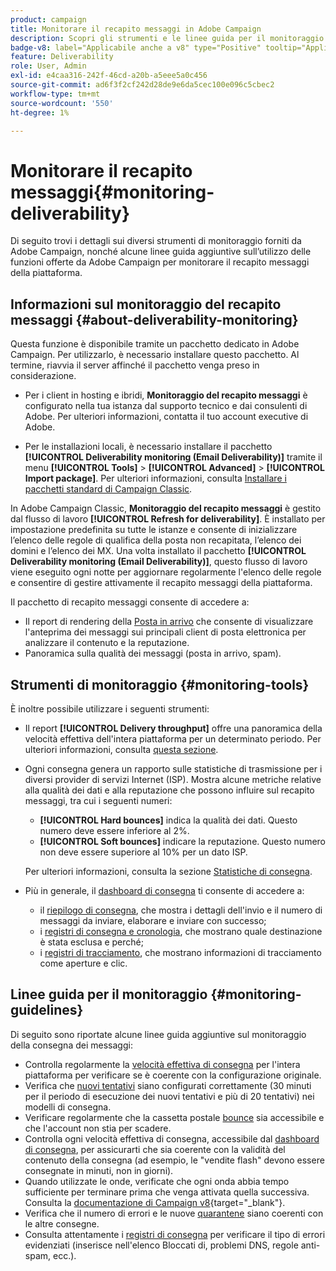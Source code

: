 ```yaml
---
product: campaign
title: Monitorare il recapito messaggi in Adobe Campaign
description: Scopri gli strumenti e le linee guida per il monitoraggio del recapito messaggi in Adobe Campaign
badge-v8: label="Applicabile anche a v8" type="Positive" tooltip="Applicabile anche a Campaign v8"
feature: Deliverability
role: User, Admin
exl-id: e4caa316-242f-46cd-a20b-a5eee5a0c456
source-git-commit: ad6f3f2cf242d28de9e6da5cec100e096c5cbec2
workflow-type: tm+mt
source-wordcount: '550'
ht-degree: 1%

---
```


# Monitorare il recapito messaggi{#monitoring-deliverability}

Di seguito trovi i dettagli sui diversi strumenti di monitoraggio forniti da Adobe Campaign, nonché alcune linee guida aggiuntive sull’utilizzo delle funzioni offerte da Adobe Campaign per monitorare il recapito messaggi della piattaforma.

## Informazioni sul monitoraggio del recapito messaggi {#about-deliverability-monitoring}

Questa funzione è disponibile tramite un pacchetto dedicato in Adobe Campaign. Per utilizzarlo, è necessario installare questo pacchetto. Al termine, riavvia il server affinché il pacchetto venga preso in considerazione.
* Per i client in hosting e ibridi, **Monitoraggio del recapito messaggi** è configurato nella tua istanza dal supporto tecnico e dai consulenti di Adobe. Per ulteriori informazioni, contatta il tuo account executive di Adobe.

* Per le installazioni locali, è necessario installare il pacchetto **[!UICONTROL Deliverability monitoring (Email Deliverability)]** tramite il menu **[!UICONTROL Tools]** > **[!UICONTROL Advanced]** > **[!UICONTROL Import package]**. Per ulteriori informazioni, consulta [Installare i pacchetti standard di Campaign Classic](../../installation/using/installing-campaign-standard-packages.md).

In Adobe Campaign Classic, **Monitoraggio del recapito messaggi** è gestito dal flusso di lavoro **[!UICONTROL Refresh for deliverability]**. È installato per impostazione predefinita su tutte le istanze e consente di inizializzare l’elenco delle regole di qualifica della posta non recapitata, l’elenco dei domini e l’elenco dei MX. Una volta installato il pacchetto **[!UICONTROL Deliverability monitoring (Email Deliverability)]**, questo flusso di lavoro viene eseguito ogni notte per aggiornare regolarmente l&#39;elenco delle regole e consentire di gestire attivamente il recapito messaggi della piattaforma.

Il pacchetto di recapito messaggi consente di accedere a:

* Il report di rendering della [Posta in arrivo](inbox-rendering.md) che consente di visualizzare l&#39;anteprima dei messaggi sui principali client di posta elettronica per analizzare il contenuto e la reputazione.
* Panoramica sulla qualità dei messaggi (posta in arrivo, spam).

## Strumenti di monitoraggio {#monitoring-tools}

È inoltre possibile utilizzare i seguenti strumenti:

* Il report **[!UICONTROL Delivery throughput]** offre una panoramica della velocità effettiva dell&#39;intera piattaforma per un determinato periodo. Per ulteriori informazioni, consulta [questa sezione](../../reporting/using/global-reports.md#delivery-throughput).
* Ogni consegna genera un rapporto sulle statistiche di trasmissione per i diversi provider di servizi Internet (ISP). Mostra alcune metriche relative alla qualità dei dati e alla reputazione che possono influire sul recapito messaggi, tra cui i seguenti numeri:
   * **[!UICONTROL Hard bounces]** indica la qualità dei dati. Questo numero deve essere inferiore al 2%.
   * **[!UICONTROL Soft bounces]** indicare la reputazione. Questo numero non deve essere superiore al 10% per un dato ISP.

  Per ulteriori informazioni, consulta la sezione [Statistiche di consegna](../../reporting/using/global-reports.md#delivery-statistics).
* Più in generale, il [dashboard di consegna](about-delivery-monitoring.md) ti consente di accedere a:
   * il [riepilogo di consegna](delivery-dashboard.md#delivery-summary), che mostra i dettagli dell&#39;invio e il numero di messaggi da inviare, elaborare e inviare con successo;
   * i [registri di consegna e cronologia](delivery-dashboard.md#delivery-logs-and-history), che mostrano quale destinazione è stata esclusa e perché;
   * i [registri di tracciamento](delivery-dashboard.md#tracking-logs), che mostrano informazioni di tracciamento come aperture e clic.

## Linee guida per il monitoraggio {#monitoring-guidelines}

Di seguito sono riportate alcune linee guida aggiuntive sul monitoraggio della consegna dei messaggi:

* Controlla regolarmente la [velocità effettiva di consegna](../../reporting/using/global-reports.md#delivery-throughput) per l&#39;intera piattaforma per verificare se è coerente con la configurazione originale.
* Verifica che [nuovi tentativi](understanding-delivery-failures.md#retries-after-a-delivery-temporary-failure) siano configurati correttamente (30 minuti per il periodo di esecuzione dei nuovi tentativi e più di 20 tentativi) nei modelli di consegna.
* Verificare regolarmente che la cassetta postale [bounce](understanding-delivery-failures.md#bounce-mail-management) sia accessibile e che l&#39;account non stia per scadere.
* Controlla ogni velocità effettiva di consegna, accessibile dal [dashboard di consegna](delivery-dashboard.md), per assicurarti che sia coerente con la validità del contenuto della consegna (ad esempio, le &quot;vendite flash&quot; devono essere consegnate in minuti, non in giorni).
* Quando utilizzate le onde, verificate che ogni onda abbia tempo sufficiente per terminare prima che venga attivata quella successiva. Consulta la [documentazione di Campaign v8](https://experienceleague.adobe.com/docs/campaign/campaign-v8/send/validate/configure-and-send.html#sending-using-multiple-waves){target="_blank"}.
* Verifica che il numero di errori e le nuove [quarantene](understanding-quarantine-management.md) siano coerenti con le altre consegne.
* Consulta attentamente i [registri di consegna](delivery-dashboard.md#delivery-logs-and-history) per verificare il tipo di errori evidenziati (inserisce nell&#39;elenco Bloccati di, problemi DNS, regole anti-spam, ecc.).
